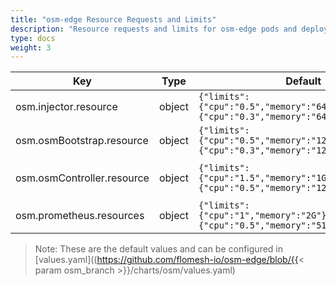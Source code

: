 ```yaml
---
title: "osm-edge Resource Requests and Limits"
description: "Resource requests and limits for osm-edge pods and deployments"
type: docs
weight: 3
---
```


| Key | Type | Default | Description |
|-----|------|---------|-------------|
| osm.injector.resource | object | `{"limits":{"cpu":"0.5","memory":"64M"},"requests":{"cpu":"0.3","memory":"64M"}}` | Sidecar injector's container resource parameters |
| osm.osmBootstrap.resource | object | `{"limits":{"cpu":"0.5","memory":"128M"},"requests":{"cpu":"0.3","memory":"128M"}}` | osm-edge bootstrap's container resource parameters |
| osm.osmController.resource | object | `{"limits":{"cpu":"1.5","memory":"1G"},"requests":{"cpu":"0.5","memory":"128M"}}` | osm-edge controller's container resource parameters. See https://docs.openservicemesh.io/docs/guides/ha_scale/scale/ for more details. |
| osm.prometheus.resources | object | `{"limits":{"cpu":"1","memory":"2G"},"requests":{"cpu":"0.5","memory":"512M"}}` | Prometheus's container resource parameters |

> Note: These are the default values and can be configured in [values.yaml]((https://github.com/flomesh-io/osm-edge/blob/{{< param osm_branch >}}/charts/osm/values.yaml)